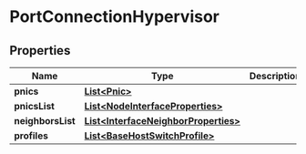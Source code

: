 # PortConnectionHypervisor

## Properties
Name | Type | Description | Notes
------------ | ------------- | ------------- | -------------
**pnics** | [**List&lt;Pnic&gt;**](Pnic.md) |  |  [optional]
**pnicsList** | [**List&lt;NodeInterfaceProperties&gt;**](NodeInterfaceProperties.md) |  |  [optional]
**neighborsList** | [**List&lt;InterfaceNeighborProperties&gt;**](InterfaceNeighborProperties.md) |  |  [optional]
**profiles** | [**List&lt;BaseHostSwitchProfile&gt;**](BaseHostSwitchProfile.md) |  |  [optional]
